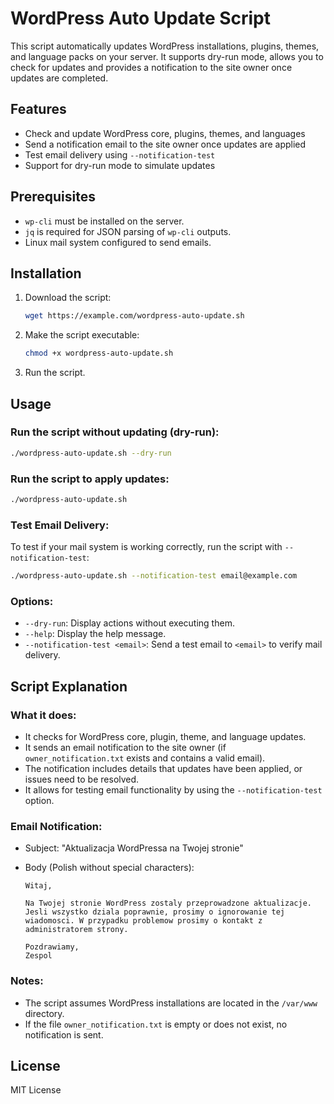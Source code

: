 
# WordPress Auto Update Script

This script automatically updates WordPress installations, plugins, themes, and language packs on your server. It supports dry-run mode, allows you to check for updates and provides a notification to the site owner once updates are completed.

## Features

- Check and update WordPress core, plugins, themes, and languages
- Send a notification email to the site owner once updates are applied
- Test email delivery using `--notification-test`
- Support for dry-run mode to simulate updates

## Prerequisites

- `wp-cli` must be installed on the server.
- `jq` is required for JSON parsing of `wp-cli` outputs.
- Linux mail system configured to send emails.

## Installation

1. Download the script:
    ```bash
    wget https://example.com/wordpress-auto-update.sh
    ```

2. Make the script executable:
    ```bash
    chmod +x wordpress-auto-update.sh
    ```

3. Run the script.

## Usage

### Run the script without updating (dry-run):
```bash
./wordpress-auto-update.sh --dry-run
```

### Run the script to apply updates:
```bash
./wordpress-auto-update.sh
```

### Test Email Delivery:
To test if your mail system is working correctly, run the script with `--notification-test`:
```bash
./wordpress-auto-update.sh --notification-test email@example.com
```

### Options:

- `--dry-run`: Display actions without executing them.
- `--help`: Display the help message.
- `--notification-test <email>`: Send a test email to `<email>` to verify mail delivery.

## Script Explanation

### What it does:

- It checks for WordPress core, plugin, theme, and language updates.
- It sends an email notification to the site owner (if `owner_notification.txt` exists and contains a valid email).
- The notification includes details that updates have been applied, or issues need to be resolved.
- It allows for testing email functionality by using the `--notification-test` option.

### Email Notification:

- Subject: "Aktualizacja WordPressa na Twojej stronie"
- Body (Polish without special characters): 

  ```
  Witaj,

  Na Twojej stronie WordPress zostaly przeprowadzone aktualizacje. Jesli wszystko dziala poprawnie, prosimy o ignorowanie tej wiadomosci. W przypadku problemow prosimy o kontakt z administratorem strony.

  Pozdrawiamy,
  Zespol
  ```

### Notes:

- The script assumes WordPress installations are located in the `/var/www` directory.
- If the file `owner_notification.txt` is empty or does not exist, no notification is sent.

## License

MIT License
